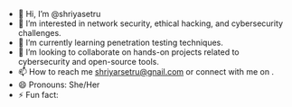 - 👋 Hi, I’m @shriyasetru
- 👀 I’m interested in network security, ethical hacking, and cybersecurity challenges.
- 🌱 I’m currently learning penetration testing techniques.
- 💞️ I’m looking to collaborate on hands-on projects related to cybersecurity and open-source tools.
- 📫 How to reach me shriyarsetru@gnail.com or connect with me on .
- 😄 Pronouns: She/Her
- ⚡ Fun fact: 

<!---
shriyasetru/shriyasetru is a ✨ special ✨ repository because its `README.md` (this file) appears on your GitHub profile.
You can click the Preview link to take a look at your changes.
--->
